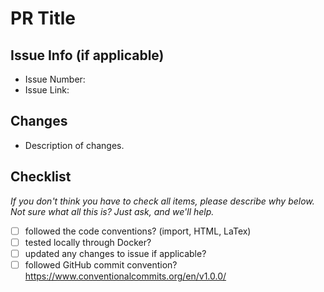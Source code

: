 # PR Title

## Issue Info (if applicable)
- Issue Number: 
- Issue Link: 

## Changes
- Description of changes.

## Checklist
*If you don't think you have to check all items, please describe why below. Not sure what all this is? Just ask, and we'll help.*

- [ ] followed the code conventions? (import, HTML, LaTex)
- [ ] tested locally through Docker?
- [ ] updated any changes to issue if applicable?
- [ ] followed GitHub commit convention? https://www.conventionalcommits.org/en/v1.0.0/

